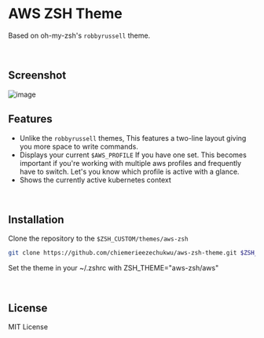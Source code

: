 # AWS ZSH Theme

Based on oh-my-zsh's `robbyrussell` theme.

<br>

## Screenshot

![image](https://user-images.githubusercontent.com/50174206/231205857-917e7b15-4fc2-406e-a957-15f88c0c45c3.png)

## Features

- Unlike the `robbyrussell` themes, This features a two-line layout giving you more space to write commands.
- Displays your current `$AWS_PROFILE` If you have one set. This becomes important if you're working with multiple aws profiles and frequently have to switch. Let's you know which profile is active with a glance.
- Shows the currently active kubernetes context

<br>

## Installation

Clone the repository to the `$ZSH_CUSTOM/themes/aws-zsh`

```zsh
git clone https://github.com/chiemerieezechukwu/aws-zsh-theme.git $ZSH_CUSTOM/themes/aws-zsh
```

Set the theme in your ~/.zshrc with ZSH_THEME="aws-zsh/aws"

<br>

## License

MIT License

